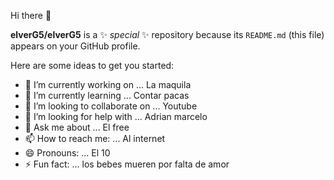  Hi there 👋


**elverG5/elverG5** is a ✨ _special_ ✨ repository because its `README.md` (this file) appears on your GitHub profile.

Here are some ideas to get you started:

- 🔭 I’m currently working on ... La maquila
- 🌱 I’m currently learning ... Contar pacas
- 👯 I’m looking to collaborate on ... Youtube
- 🤔 I’m looking for help with ... Adrian marcelo
- 💬 Ask me about ... El free
- 📫 How to reach me: ... Al internet
- 😄 Pronouns: ... El 10
- ⚡ Fun fact: ... los bebes mueren por falta de amor

